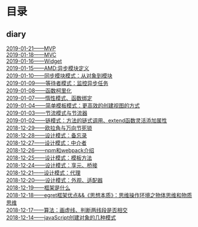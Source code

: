 # 目录

## diary
[2019-01-21——MVP](https://github.com/snsart/blog/blob/master/diary/2019.01.21.md)<br>
[2019-01-18——MVC](https://github.com/snsart/blog/blob/master/diary/2019.01.18.md)<br>
[2019-01-16——Widget](https://github.com/snsart/blog/blob/master/diary/2019.01.16.md)<br>
[2019-01-15——AMD:异步模块定义](https://github.com/snsart/blog/blob/master/diary/2019.01.15.md)<br>
[2019-01-10——同步模块模式：从对象到模块](https://github.com/snsart/blog/blob/master/diary/2019.01.10.md)<br>
[2019-01-09——等待者模式：监控异步任务](https://github.com/snsart/blog/blob/master/diary/2019.01.09.md)<br>
[2019-01-08——函数柯里化](https://github.com/snsart/blog/blob/master/diary/2019.01.08.md)<br>
[2019-01-07——惰性模式、函数绑定](https://github.com/snsart/blog/blob/master/diary/2019.01.07.md)<br>
[2019-01-04——简单模板模式：更高效的创建视图的方式](https://github.com/snsart/blog/blob/master/diary/2019.01.04.md)<br>
[2019-01-03——节流模式与节流器](https://github.com/snsart/blog/blob/master/diary/2019.01.03.md)<br>
[2019-01-02——链模式：方法的链式调用、extend函数灵活添加属性](https://github.com/snsart/blog/blob/master/diary/2019.01.02.md)<br>
[2018-12-29——欧拉角与万向节死锁](https://github.com/snsart/blog/blob/master/diary/2018.12.29.md)<br>
[2018-12-28——设计模式：备忘录](https://github.com/snsart/blog/blob/master/diary/2018.12.28.md)<br>
[2018-12-27——设计模式：中介者](https://github.com/snsart/blog/blob/master/diary/2018.12.27.md)<br>
[2018-12-26——npm和webpack介绍](https://github.com/snsart/blog/blob/master/diary/2018.12.26.md)<br>
[2018-12-25——设计模式：模板方法](https://github.com/snsart/blog/blob/master/diary/2018.12.25.md)<br>
[2018-12-24——设计模式：享元、桥接](https://github.com/snsart/blog/blob/master/diary/2018.12.24.md)<br>
[2018-12-21——设计模式：代理](https://github.com/snsart/blog/blob/master/diary/2018.12.21.md)<br>
[2018-12-20——设计模式：外观、适配器](https://github.com/snsart/blog/blob/master/diary/2018.12.20.md)<br>
[2018-12-19——框架是什么](https://github.com/snsart/blog/blob/master/diary/2018.12.19.md)<br>
[2018-12-18——egret框架优点&&《思想本质》：思维操作环境之物体思维和物质思维](https://github.com/snsart/blog/blob/master/diary/2018.12.18.md)<br>
[2018-12-17——算法：画虚线、判断两线段是否相交](https://github.com/snsart/blog/blob/master/diary/2018.12.17.md)<br>
[2018-12-14——javaScript创建对象的几种模式](https://github.com/snsart/blog/blob/master/diary/2018.12.14.md)<br>

